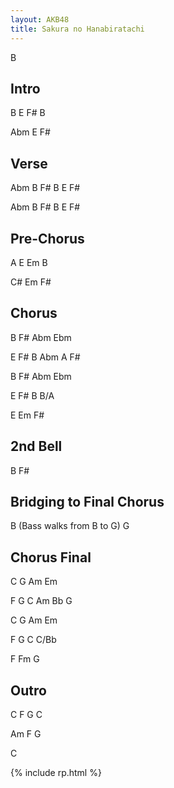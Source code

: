 ```yaml
---
layout: AKB48
title: Sakura no Hanabiratachi
---
```

B 

## Intro 
B E F# B 

Abm E F# 

## Verse 
Abm B F# B E F# 

Abm B F# B E F# 

## Pre-Chorus 
A E Em B 

C# Em F# 

## Chorus 
B F# Abm Ebm 

E F# B Abm A F# 

B F# Abm Ebm 

E F# B B/A 

E Em F# 

## 2nd Bell 
B F# 

## Bridging to Final Chorus 
B (Bass walks from B to G) G 

## Chorus Final 
C G Am Em 

F G C Am Bb G 

C G Am Em 

F G C C/Bb 

F Fm G 

## Outro 
C F G C 

Am F G 

C 

{% include rp.html %}
